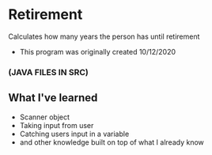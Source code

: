 # Retirement

Calculates how many years the person has until retirement

* This program was originally created 10/12/2020

### (JAVA FILES IN SRC)

## What I've learned
* Scanner object
* Taking input from user
* Catching users input in a variable
* and other knowledge built on top of what I already know
